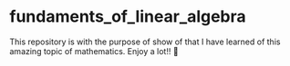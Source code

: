 # fundaments_of_linear_algebra
This repository is with the purpose of show of that I have learned of this amazing topic of mathematics. Enjoy a lot!! 🚀

